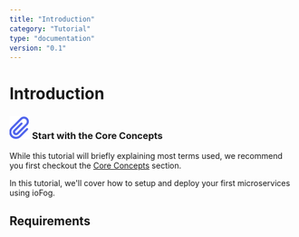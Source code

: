 ```yaml
---
title: "Introduction"
category: "Tutorial"
type: "documentation"
version: "0.1"
---
```


# Introduction
<aside class="notifications note">
  <h3><img src="/images/icos/ico-node.svg" alt=""> Start with the Core Concepts</h3>
  <p>While this tutorial will briefly explaining most terms used, we recommend you first checkout the <a href="core-concepts">Core Concepts</a> section.</p>
</aside>

In this tutorial, we'll cover how to setup and deploy your first microservices using ioFog.

## Requirements

